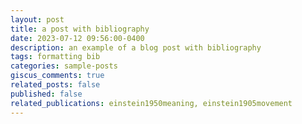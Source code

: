```yaml
---
layout: post
title: a post with bibliography
date: 2023-07-12 09:56:00-0400
description: an example of a blog post with bibliography
tags: formatting bib
categories: sample-posts
giscus_comments: true
related_posts: false
published: false
related_publications: einstein1950meaning, einstein1905movement
---
```

<!-- This post shows how to add bibliography to simple blog posts. If you would like something more academic, check the [distill style post]({% post_url 2018-12-22-distill %}). -->
